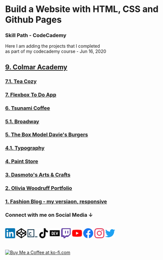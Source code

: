 <h1> Build a Website with HTML, CSS and Github Pages</h1><h3>Skill Path - CodeCademy</h3>

<p> Here I am adding the projects that I completed <br> as part of my codecademy course - Jun 16, 2020</p>

<h2><a href="https://esteecodes.github.io/Build-a-Website-with-HTML-CSS-and-Github-Pages-CodeCademy/9-Colmar-Academy/" target="_blank">9. Colmar Academy</a></h2>
<h3><a href="https://esteecodes.github.io/Build-a-Website-with-HTML-CSS-and-Github-Pages-CodeCademy/7-pt1-Tea-Cozy/">7.1. Tea Cozy</a></h3>
<h3><a href="https://esteecodes.github.io/Build-a-Website-with-HTML-CSS-and-Github-Pages-CodeCademy/7-Flexbox-To-Do%20App/" target="_blank">7. Flexbox To Do App</a></h3>
<h3><a href="https://esteecodes.github.io/Build-a-Website-with-HTML-CSS-and-Github-Pages-CodeCademy/6-Tsunami-Coffee/" target="_blank">6. Tsunami Coffee</a></h3>
<h3><a href="https://esteecodes.github.io/Build-a-Website-with-HTML-CSS-and-Github-Pages-CodeCademy/5-pt1-Broadway/" target="_blank">5.1. Broadway</a></h3>
<h3><a href="https://esteecodes.github.io/Build-a-Website-with-HTML-CSS-and-Github-Pages-CodeCademy/5-The-Box-Model-Davie's-Burgers/" target="_blank">5. The Box Model Davie's Burgers</a></h3>
<h3><a href="https://esteecodes.github.io/Build-a-Website-with-HTML-CSS-and-Github-Pages-CodeCademy/4-pt1-Typography/" target="_blank">4.1. Typography</a></h3>
<h3><a href="https://esteecodes.github.io/Build-a-Website-with-HTML-CSS-and-Github-Pages-CodeCademy/4-Paint-Store/" target="_blank">4. Paint Store</a></h3>
<h3><a href="https://esteecodes.github.io/Build-a-Website-with-HTML-CSS-and-Github-Pages-CodeCademy/3-Dasmoto's-Arts-&-Crafts/" target="_blank">3. Dasmoto's Arts & Crafts</a></h3>
<h3><a href="https://esteecodes.github.io/Build-a-Website-with-HTML-CSS-and-Github-Pages-CodeCademy/2-Olivia-Woodruff-Portfolio/" target="_blank">2. Olivia Woodruff Portfolio</a></h3>
<h3><a href="https://esteecodes.github.io/Build-a-Website-with-HTML-CSS-and-Github-Pages-CodeCademy/1-Fashion-Blog-my-ver-responsive/" target="_blank">1. Fashion Blog - my versiaon, responsive</a></h3>

<h3>Connect with me on Social Media ↓</h3>
<br/>
<a href="https://www.linkedin.com/in/esteecodes/" target="_blank"><img src="https://github.com/esteecodes/icons/blob/main/icomoon/PNG/linkedin.png?raw=true"></a>
<a href="https://codepen.io/esteecodes" target="_blank"><img src="https://github.com/esteecodes/icons/blob/main/icomoon/PNG/codepen.png?raw=true"></a>
<a href="https://www.codecademy.com/profiles/esteecodes" target="_blank"><img src="https://github.com/esteecodes/icons/blob/main/icomoon/PNG/codecademy.png?raw=true"></a>
<a href="https://www.tiktok.com/@esteecodes" target="_blank"><img src="https://github.com/esteecodes/icons/blob/main/icomoon/PNG/tiktok.png?raw=true"></a>
<a href="https://dev.to/esteecodes" target="_blank"><img src="https://github.com/esteecodes/icons/blob/main/icomoon/PNG/dev-dot-to.png?raw=true"></a>
<a href="https://www.twitch.tv/esteecodes" target="_blanc"><img src="https://github.com/esteecodes/icons/blob/main/icomoon/PNG/twitch.png?raw=true"></a>
<a href="https://www.youtube.com/c/EsteeCodes" target="_blank"><img src="https://github.com/esteecodes/icons/blob/main/icomoon/PNG/youtube.png?raw=true"></a>
<a href="https://www.facebook.com/esteecodes" target="_blank"><img src="https://github.com/esteecodes/icons/blob/main/icomoon/PNG/facebook.png?raw=true"></a>
<a href="https://www.instagram.com/esteecodes/" target="_blank"><img src="https://github.com/esteecodes/icons/blob/main/icomoon/PNG/instagram.png?raw=true"></a>
<a href="https://twitter.com/esteecodes" target="_blank"><img src="https://github.com/esteecodes/icons/blob/main/icomoon/PNG/twitter.png?raw=true"></a>
<br><br><br>
<a href='https://ko-fi.com/esteecodes' target='_blank'><img height='36' style='border:0px;height:36px;' src='https://cdn.ko-fi.com/cdn/kofi2.png?v=3' border='0' alt='Buy Me a Coffee at ko-fi.com' /></a>

